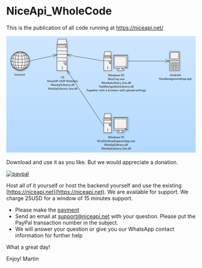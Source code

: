 # NiceApi_WholeCode
This is the publication of all code running at https://niceapi.net/

![alt text](https://github.com/SupportAtNiceApiDotNet/NiceApi_WholeCode/blob/main/Nice.png?raw=true)

Download and use it as you like. But we would appreciate a donation.

[![paypal](https://www.paypalobjects.com/en_US/i/btn/btn_donateCC_LG.gif)](https://www.paypal.com/cgi-bin/webscr?cmd=_donations&business=payment%40niceapi.net)


Host all of it yourself or host the backend yourself and use the existing [https://niceapi.net](https://niceapi.net). 
We are available for support. We charge 25USD for a window of 15 minutes support. 
* Please make the [payment](https://PayPal.me/NiceAPI/25usd)
* Send an email at support@niceapi.net with your question. Please put the PayPal transaction number in the subject.
* We will answer your question or give you our WhatsApp contact information for further help

What a great day!

Enjoy! Martin
